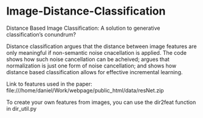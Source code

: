 # Image-Distance-Classification
Distance Based Image Classification: A solution to generative classification’s conundrum? 

Distance classification argues that the distance between image features are only meaningful if non-semantic noise cnacellation is applied. The code shows how such noise cancellation can be acheived; argues that normalization is just one  form of noise cancellation; and shows how distance based classification allows for effective incremental learning. 

Link to features used in the paper:
file:///home/daniel/Work/webpage/public_html/data/resNet.zip

To create your own features from images, you can use the dir2feat function in dir_util.py
